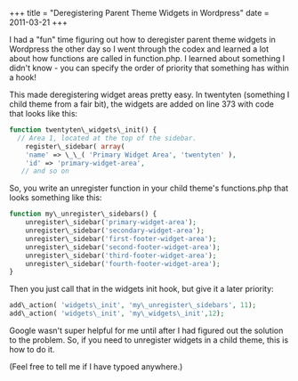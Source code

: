 +++
title = "Deregistering Parent Theme Widgets in Wordpress"
date = 2011-03-21
+++

I had a "fun" time figuring out how to deregister parent theme widgets in Wordpress the other day so I went through the codex and learned a lot about how functions are called in function.php. I learned about something I didn't know - you can specify the order of priority that something has within a hook!

This made deregistering widget areas pretty easy. In twentyten (something I child theme from a fair bit), the widgets are added on line 373 with code that looks like this:

```php
function twentyten\_widgets\_init() {   
  // Area 1, located at the top of the sidebar.                                                                    
    register\_sidebar( array(                                                                                         
    'name' => \_\_( 'Primary Widget Area', 'twentyten' ),                                                          
    'id' => 'primary-widget-area',
   // and so on
```
 

So, you write an unregister function in your child theme's functions.php that looks something like this:

```php
function my\_unregister\_sidebars() {                                                                                  
    unregister\_sidebar('primary-widget-area');                                                                       
    unregister\_sidebar('secondary-widget-area');                                                                     
    unregister\_sidebar('first-footer-widget-area');                                                                  
    unregister\_sidebar('second-footer-widget-area');                                                                 
    unregister\_sidebar('third-footer-widget-area');                                                                  
    unregister\_sidebar('fourth-footer-widget-area');                                                                 
} 
```

Then you just call that in the widgets init hook, but give it a later priority:

```php
add\_action( 'widgets\_init', 'my\_unregister\_sidebars', 11);                                                           
add\_action( 'widgets\_init', 'my\_widgets\_init',12);
```

Google wasn't super helpful for me until after I had figured out the solution to the problem. So, if you need to unregister widgets in a child theme, this is how to do it.

(Feel free to tell me if I have typoed anywhere.)
